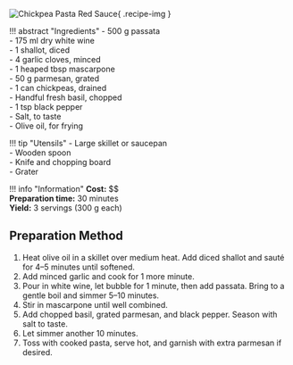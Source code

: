 ![Chickpea Pasta Red Sauce](../images/chickpea-pasta-red-sauce.jpg){ .recipe-img }

!!! abstract "Ingredients"
    - 500 g passata  
    - 175 ml dry white wine  
    - 1 shallot, diced  
    - 4 garlic cloves, minced  
    - 1 heaped tbsp mascarpone  
    - 50 g parmesan, grated  
    - 1 can chickpeas, drained  
    - Handful fresh basil, chopped  
    - 1 tsp black pepper  
    - Salt, to taste  
    - Olive oil, for frying  

!!! tip "Utensils"
    - Large skillet or saucepan  
    - Wooden spoon  
    - Knife and chopping board  
    - Grater  

!!! info "Information"
    **Cost:** $$  
    **Preparation time:** 30 minutes  
    **Yield:** 3 servings (300 g each)  

## Preparation Method

1. Heat olive oil in a skillet over medium heat. Add diced shallot and sauté for 4–5 minutes until softened.  
2. Add minced garlic and cook for 1 more minute.  
3. Pour in white wine, let bubble for 1 minute, then add passata. Bring to a gentle boil and simmer 5–10 minutes.  
4. Stir in mascarpone until well combined.  
5. Add chopped basil, grated parmesan, and black pepper. Season with salt to taste.  
6. Let simmer another 10 minutes.  
7. Toss with cooked pasta, serve hot, and garnish with extra parmesan if desired.  